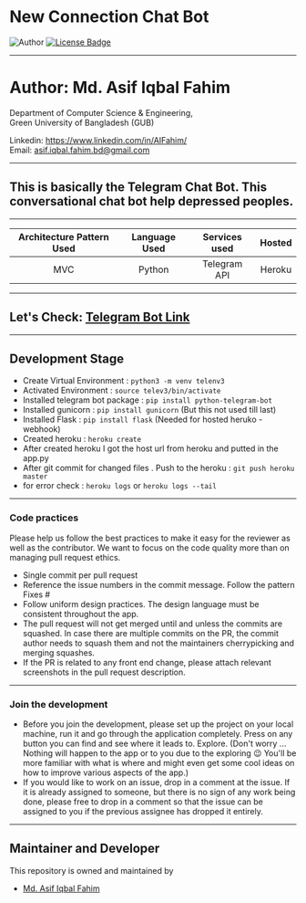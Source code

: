 # New Connection Chat Bot

![Author](https://img.shields.io/badge/author-AIFahim-orange)
[![License Badge](https://img.shields.io/badge/license-GPL%203.0-blue)](https://github.com/AIFahim/New-Connection-Chat-Bot/blob/master/LICENSE)



<hr>

# Author: Md. Asif Iqbal Fahim

Department of Computer Science & Engineering, </br>
Green University of Bangladesh (GUB) </br>

Linkedin: https://www.linkedin.com/in/AIFahim/ </br>
Email: asif.iqbal.fahim.bd@gmail.com <br>

<hr>

## This is basically the Telegram Chat Bot. This conversational chat bot help depressed peoples.

<hr>

Architecture Pattern Used             |   Language Used   |   Services used   | Hosted   
:-------------------------:|:------------------------:|:------------------------:|:------------------------:
MVC | Python | Telegram API | Heroku

<hr>

##  Let's Check: [Telegram Bot Link](t.me/AIFahimbot)

<hr>

## Development Stage
 - Create Virtual Environment : `python3 -m venv telenv3`
 - Activated Environment :  `source telev3/bin/activate`
 - Installed telegram bot package :  `pip install python-telegram-bot`
 - Installed gunicorn : `pip install gunicorn` (But this not used till last)
 - Installed Flask :  `pip install flask` (Needed for hosted heruko - webhook)
 - Created heroku : `heroku create`
 - After created heroku I got the host url from heroku and putted in the app.py 
 - After git commit for changed files . Push to the heroku :  `git push heroku master`
 - for error check : `heroku logs` or `heroku logs --tail`


<hr>

### Code practices
Please help us follow the best practices to make it easy for the reviewer as well as the contributor. We want to focus on the code quality more than on managing pull request ethics.

 * Single commit per pull request
 * Reference the issue numbers in the commit message. Follow the pattern Fixes #<issue number> <commit message>
 * Follow uniform design practices. The design language must be consistent throughout the app.
 * The pull request will not get merged until and unless the commits are squashed. In case there are multiple commits on the PR, the commit author needs to squash them and not the maintainers cherrypicking and merging squashes.
 * If the PR is related to any front end change, please attach relevant screenshots in the pull request description.
<hr>
 
### Join the development

* Before you join the development, please set up the project on your local machine, run it and go through the application completely. Press on any button you can find and see where it leads to. Explore. (Don't worry ... Nothing will happen to the app or to you due to the exploring :wink: You'll be more familiar with what is where and might even get some cool ideas on how to improve various aspects of the app.)
* If you would like to work on an issue, drop in a comment at the issue. If it is already assigned to someone, but there is no sign of any work being done, please free to drop in a comment so that the issue can be assigned to you if the previous assignee has dropped it entirely.

<hr>

## Maintainer and Developer
This repository is owned and maintained by 
 * [Md. Asif Iqbal Fahim](https://github.com/AIFahim)

  



